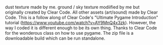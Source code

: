dust texture made by me. ground / sky texture modiified by me but originally created by Clear Code. All other assets (art/sound) made by Clear Code.
This is a follow along of Clear Code's "Ultimate Pygame Introduction" tutorial (https://www.youtube.com/watch?v=AY9MnQ4x3zk). However, the way I coded it is different enough to be its own thing.
Thanks to Clear Code for the wonderous class on how to use pygame. The zip file is a downloadable build which can be run standalone.
